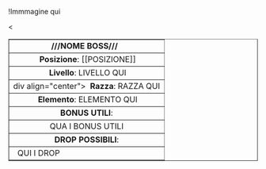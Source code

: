!Immmagine qui
  
<table border="1" cellpadding="4" cellspacing="0" width="100%"><tbody>

<tr>
<td><div align="center"><b> ///NOME BOSS/// &nbsp;</b></td>
</tr>

<tr>
<td><div align="center">&nbsp;<b>Posizione</b>: [[POSIZIONE]] </td>
</tr>

<tr>
<td><div align="center">&nbsp;<b>Livello</b>: LIVELLO QUI </td>
</tr>

<tr>
<<td>div align="center">&nbsp;<b>     Razza</b>: RAZZA QUI </td>
</tr>

<tr>
<td><div align="center">&nbsp;<b>Elemento</b>: ELEMENTO QUI </td>
</tr>

<tr>
<td><div align="center">&nbsp;<b>BONUS UTILI</b>:&nbsp;</div></td>
</tr>

<tr>
<td><div align="center"> QUA I BONUS UTILI </div></td>
</tr></tbody>

<tr>
<td><div style="text-align: center;">&nbsp;<b>DROP POSSIBILI</b>:&nbsp;</div></td>
</tr>

<tr>
<td><div style="text-align: left;">&nbsp; QUI I DROP &nbsp;</div></td>
</tr>

</table>
